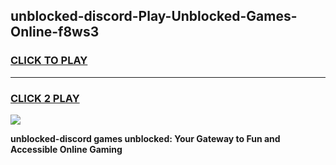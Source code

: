 
## unblocked-discord-Play-Unblocked-Games-Online-f8ws3
<h3>
<a href="https://premium76.site?title=unblocked-discord&ref=25A">CLICK TO PLAY</a></h3>
<hr>

<h3>
<a href="https://premium76.site?title=unblocked-discord&ref=25A">CLICK 2 PLAY</a>
  
</h3>

<a href="https://premium76.site?title=unblocked-discord&ref=25A"><img src="https://clearcache.store/games.png"></a>


**unblocked-discord games unblocked: Your Gateway to Fun and Accessible Online Gaming**
